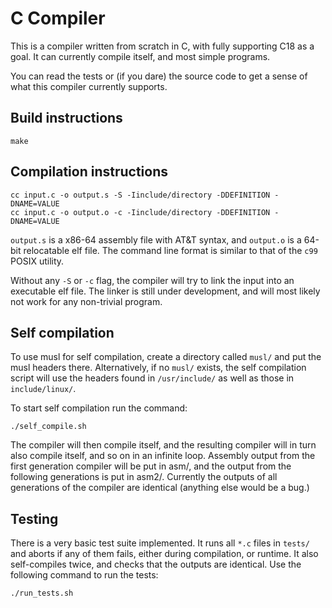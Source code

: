 # C Compiler

This is a compiler written from scratch in C, with fully supporting C18 as a goal.
It can currently compile itself, and most simple programs.

You can read the tests or (if you dare) the source code to get a sense of what this compiler currently supports.

## Build instructions

    make

## Compilation instructions

	cc input.c -o output.s -S -Iinclude/directory -DDEFINITION -DNAME=VALUE
	cc input.c -o output.o -c -Iinclude/directory -DDEFINITION -DNAME=VALUE

`output.s` is a x86-64 assembly file with AT&T syntax, and `output.o` is a 64-bit relocatable elf file.
The command line format is similar to that of the `c99` POSIX utility.

Without any `-S` or `-c` flag, the compiler will try to link the input into an executable elf file.
The linker is still under development, and will most likely not work for any non-trivial program.

## Self compilation
To use musl for self compilation, create a directory called `musl/` and put the musl headers there.
Alternatively, if no `musl/` exists, the self compilation script will use the headers found in `/usr/include/` as well as those in `include/linux/`.

To start self compilation run the command:

    ./self_compile.sh
The compiler will then compile itself, and the resulting compiler will in turn also compile itself, and so on in an infinite loop.
Assembly output from the first generation compiler will be put in asm/, and the output from the following generations is put in asm2/. Currently the outputs of all generations of the compiler are identical (anything else would be a bug.)
## Testing
There is a very basic test suite implemented. It runs all `*.c` files in `tests/` and aborts if any of them fails, either during compilation, or runtime. It also self-compiles twice, and checks that the outputs are identical. Use the following command to run the tests:

    ./run_tests.sh
